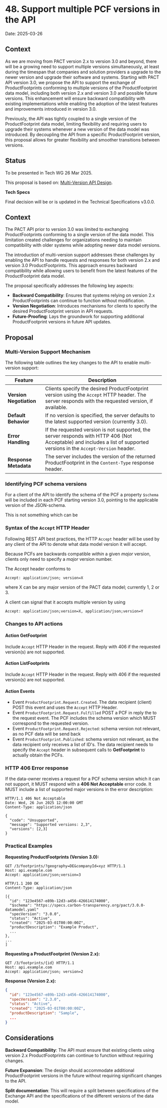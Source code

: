 # 48. Support multiple PCF versions in the API

Date: 2025-03-26

## Context

As we are moving from PACT version 2.x to version 3.0 and beyond, there will be a growing need to support multiple versions simultaneously, at least during the timespan that companies and solution providers a upgrade to the newer version and upgrade
their software and systems. Starting with PACT API version 3.0, we propose the API to support the exchange of ProductFootprints 
conforming to multiple versions of the ProductFootprint data model, including both version 2.x and version 3.0 and possible future versions. This enhancement will ensure backward compatibility with existing implementations while enabling the adoption of the latest features and improvements introduced in version 3.0.

Previously, the API was tightly coupled to a single version of the ProductFootprint data model, limiting flexibility and requiring users to upgrade their systems whenever a new version of the data model was introduced. By decoupling the API from a specific ProductFootprint version, this proposal allows for greater flexibility and smoother transitions between versions.

## Status

To be presented in Tech WG 26 Mar 2025.

This proposal is based on: [Multi-Version API Design](https://backlog.carbon-transparency.org).


**Tech Specs**

Final decision will be or is updated in the Technical Specifications v3.0.0.

## Context

The PACT API prior to version 3.0 was limited to exchanging ProductFootprints conforming to a single version of the data model. This limitation created challenges for organizations needing to maintain compatibility with older systems while adopting newer data model versions.

The introduction of multi-version support addresses these challenges by enabling the API to handle requests and responses for both version 2.x and version 3.0 ProductFootprints. This approach ensures backward compatibility while allowing users to benefit from the latest features of the ProductFootprint data model.

The proposal specifically addresses the following key aspects:

- **Backward Compatibility**: Ensures that systems relying on version 2.x ProductFootprints can continue to function without modification.
- **Version Negotiation**: Introduces mechanisms for clients to specify the desired ProductFootprint version in API requests.
- **Future-Proofing**: Lays the groundwork for supporting additional ProductFootprint versions in future API updates.

## Proposal

### Multi-Version Support Mechanism

The following table outlines the key changes to the API to enable multi-version support:

| Feature | Description |
| --- | --- |
| **Version Negotiation** | Clients specify the desired ProductFootprint version using the `Accept` HTTP header. The server responds with the requested version, if available. |
| **Default Behavior** | If no version is specified, the server defaults to the latest supported version (currently 3.0). |
| **Error Handling** | If the requested version is not supported, the server responds with HTTP 406 (Not Acceptable) and includes a list of supported versions in the `Accept-Version` header. |
| **Response Metadata** | The server includes the version of the returned ProductFootprint in the `Content-Type` response header. |

### Identifying PCF schema versions

For a client of the API to identify the schema of the PCF a property `$schema` will be included in each PCF starting version 3.0, pointing to the applicable version of the JSON-schema.

This is not something which can be 

### Syntax of the `Accept` HTTP Header

Following REST API best practices, the HTTP `Accept` header will be used by any client of the API to denote what data model version it 
will accept. 

Because PCFs are backwards compatible *within* a given *major* version, clients only need to specify a *major* version number.

The Accept header conforms to

```http
Accept: application/json; version=X
```
where X can be any major version of the PACT data model; currently 1, 2 or 3.

A client can signal that it accepts multiple version by using

```http
Accept: application/json;version=X, application/json;version=Y
```

### Changes to API actions

#### Action GetFootprint

Include `Accept` HTTP Header in the request. Reply with 406 if the requested version(s) are not supported.

#### Action ListFootprints

Include `Accept` HTTP Header in the request. Reply with 406 if the requested version(s) are not supported.

#### Action Events

- Event `ProductFootprint.Request.Created`. The data recipient (client) POST this event and uses the `Accept` HTTP Header.
- Event `ProductFootprint.Request.Fulfilled` POST a PCF in reply the to the request event. The PCF includes the schema version which MUST correspond to the requested version. 
- Event `ProductFootprint.Request.Rejected`: schema version not relevant, as no PCF data will be send back
- Event `ProductFootprint.Published`: schema version not relevant, as the data recipient only receives a list of ID's. The data recipient needs to specify the `Accept` header in subsequent calls to   **GetFootprint** to actually obtain the PCFs.

### HTTP 406 Error response

If the data-owner receives a request for a PCF schema version which it can not support, it MUST respond with a **406 Not Acceptable** error code. It MUST include a list of supported major versions in the error description:

```http
HTTP/1.1 406 Not Acceptable
Date: Wed, 26 Jun 2025 12:00:00 GMT
Content-Type: application/json

{
  "code": "Unsupported",
  "message": "Supported versions: 2,3",
  "versions": [2,3]
}

```


### Practical Examples

**Requesting ProductFootprints (Version 3.0):**

```http
GET /3/footprints/?geography=DE&companyId=xyz HTTP/1.1
Host: api.example.com
Accept: application/json;version=3
```

```http
HTTP/1.1 200 OK
Content-Type: application/json

[{
  "id": "123e4567-e89b-12d3-a456-426614174000",
  "$schema": "https://specs.carbon-transparency.org/pact/3.0.0-datamodel.yaml"
  "specVersion": "3.0.0",
  "status": "Active",
  "created": "2025-03-01T00:00:00Z",
  "productDescription": "Example Product",
  ...
},
...
]
```

**Requesting a ProductFootprint (Version 2.x):**
```http
GET /3/footprints/{id} HTTP/1.1
Host: api.example.com
Accept: application/json; version=2
```

**Response (Version 2.x):**

```json
{
  "id": "123e4567-e89b-12d3-a456-426614174000",
  "specVersion": "2.3.0",
  "status": "Active",
  "created": "2025-03-01T00:00:00Z",
  "productDescription": "Sample",
  ...
}
```


## Considerations

**Backward Compatibility**: The API must ensure that existing clients using version 2.x ProductFootprints can continue to function without requiring changes.

**Future Expansion**: The design should accommodate additional ProductFootprint versions in the future without requiring significant changes to the API.

**Split documentation**: This will require a split between specifications of the Exchange API and the specifications of the different versions of the data model.
